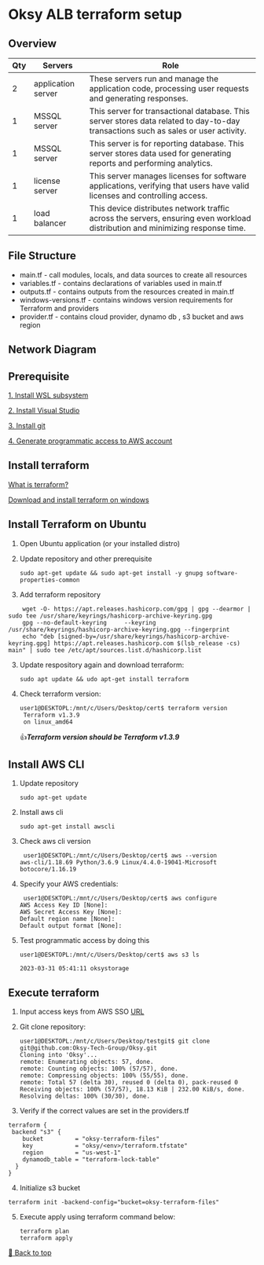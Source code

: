# Oksy ALB terraform setup

## Overview 


 Qty   | Servers | Role                                                                                                  
--- | --- | ---
| 2 | application server  | These servers run and manage the application code, processing user requests and generating responses.
| 1 | MSSQL server        | This server for transactional database. This server stores data related to day-to-day transactions such as sales or user activity.
| 1  | MSSQL server        | This  server is  for reporting database. This server stores data used for generating reports and performing analytics.
| 1  | license server      | This server manages licenses for software applications, verifying that users have valid licenses and controlling access.
| 1 | load balancer       | This device distributes network traffic across the servers, ensuring even workload distribution and minimizing response time.

## File Structure

* main.tf - call modules, locals, and data sources to create all resources
* variables.tf - contains declarations of variables used in main.tf
* outputs.tf - contains outputs from the resources created in main.tf
* windows-versions.tf - contains windows version requirements for Terraform and providers
* provider.tf - contains cloud provider, dynamo db , s3 bucket  and aws region


## Network Diagram


## Prerequisite

[1. Install WSL subsystem](https://pureinfotech.com/install-windows-subsystem-linux-2-windows-10/#:~:text=To%20install%20WSL2%20on%20Windows,%E2%80%9Cwsl%20%E2%80%93update%E2%80%9D%20command.)

[2. Install Visual Studio](https://learn.microsoft.com/en-us/visualstudio/install/install-visual-studio?view=vs-2022)

[3. Install git](https://phoenixnap.com/kb/how-to-install-git-on-ubuntu)

[4. Generate programmatic access to AWS account](https://www.simplified.guide/aws/iam/create-programmatic-access-user)


## Install terraform

[What is terraform?](https://developer.hashicorp.com/terraform/intro)

[Download and install terraform on windows](https://phoenixnap.com/kb/how-to-install-terraform)


## Install Terraform on Ubuntu 

1. Open Ubuntu application (or your installed distro)
2. Update repository and other prerequisite

   `sudo apt-get update && sudo apt-get install -y gnupg software-properties-common`
    
3. Add terraform repository
```
    wget -O- https://apt.releases.hashicorp.com/gpg | gpg --dearmor | sudo tee /usr/share/keyrings/hashicorp-archive-keyring.gpg
    gpg --no-default-keyring     --keyring /usr/share/keyrings/hashicorp-archive-keyring.gpg --fingerprint
    echo "deb [signed-by=/usr/share/keyrings/hashicorp-archive-keyring.gpg] https://apt.releases.hashicorp.com $(lsb_release -cs) main" | sudo tee /etc/apt/sources.list.d/hashicorp.list
```
3. Update respository again and download terraform: 
 
   `sudo apt update && udo apt-get install terraform`
   
4. Check terraform version:  

   ```
   user1@DESKTOPL:/mnt/c/Users/Desktop/cert$ terraform version                            
    Terraform v1.3.9
    on linux_amd64
   ```
   
    :+1:<i>***Terraform version should be Terraform v1.3.9***</i>

## Install AWS CLI

1. Update repository

   `sudo apt-get update`
  
2. Install aws cli

   `sudo apt-get install awscli` 
  
3. Check aws cli version
   ```
    user1@DESKTOPL:/mnt/c/Users/Desktop/cert$ aws --version
   aws-cli/1.18.69 Python/3.6.9 Linux/4.4.0-19041-Microsoft botocore/1.16.19
   ```   
4. Specify your AWS credentials:  
   ```
    user1@DESKTOPL:/mnt/c/Users/Desktop/cert$ aws configure 
   AWS Access Key ID [None]: 
   AWS Secret Access Key [None]: 
   Default region name [None]: 
   Default output format [None]: 
   ```
   
 5. Test programmatic access by doing this
   
     ```
     user1@DESKTOPL:/mnt/c/Users/Desktop/cert$ aws s3 ls
    
     2023-03-31 05:41:11 oksystorage
    
     ```
## Execute terraform

1. Input  access keys from AWS SSO [URL](https://oksy.awsapps.com/start/#/?tab=accounts)


   
2. Git clone repository:

   ```
   user1@DESKTOPL:/mnt/c/Users/Desktop/testgit$ git clone git@github.com:Oksy-Tech-Group/Oksy.git
   Cloning into 'Oksy'...
   remote: Enumerating objects: 57, done.
   remote: Counting objects: 100% (57/57), done.
   remote: Compressing objects: 100% (55/55), done.
   remote: Total 57 (delta 30), reused 0 (delta 0), pack-reused 0
   Receiving objects: 100% (57/57), 18.13 KiB | 232.00 KiB/s, done.
   Resolving deltas: 100% (30/30), done.
   ```

3. Verify if the correct values are set in the providers.tf

```
terraform {
 backend "s3" {
    bucket         = "oksy-terraform-files"
    key            = "oksy/<env>/terraform.tfstate"
    region         = "us-west-1"
    dynamodb_table = "terraform-lock-table"
  }
}

```
4. Initialize s3 bucket

```
terraform init -backend-config="bucket=oksy-terraform-files"
```
5. Execute apply using terraform command below:

   ```
   terraform plan
   terraform apply
   ```
   
   
[🔼 Back to top](#oksy-tech)
